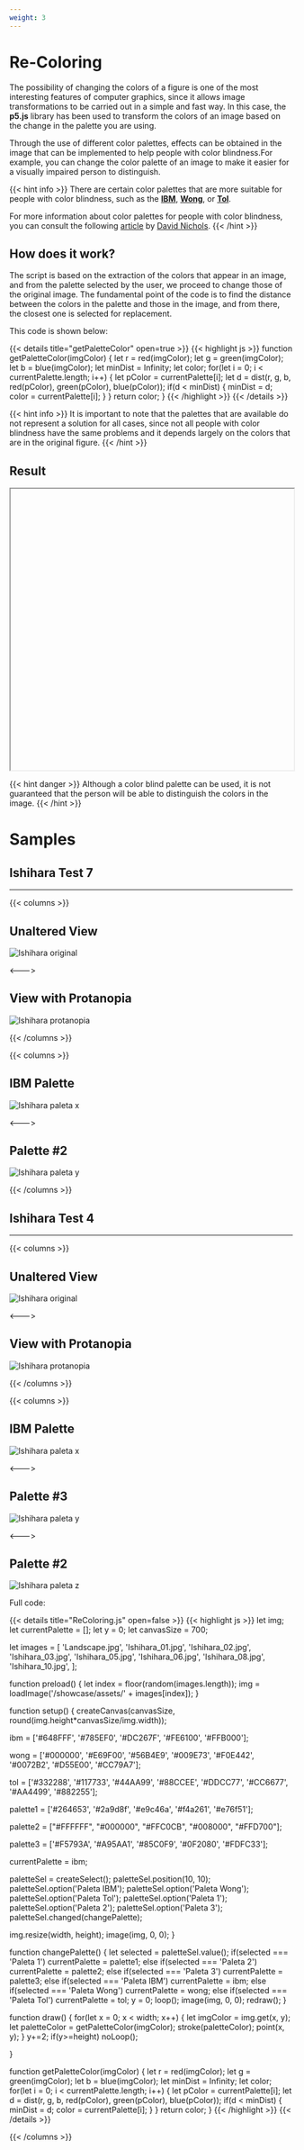 ```yaml
---
weight: 3
---
```


# **Re-Coloring**

The possibility of changing the colors of a figure is one of the most interesting features of computer graphics, since it allows image transformations to be carried out in a simple and fast way. In this case, the **p5.js** library has been used to transform the colors of an image based on the change in the palette you are using.

Through the use of different color palettes, effects can be obtained in the image that can be implemented to help people with color blindness.For example, you can change the color palette of an image to make it easier for a visually impaired person to distinguish.

{{< hint info >}}
There are certain color palettes that are more suitable for people with color blindness, such as the [**IBM**](https://lospec.com/palette-list/ibm-color-blind-safe), [**Wong**](https://www.color-hex.com/color-palette/1018347), or [**Tol**](https://personal.sron.nl/~pault/).

For more information about color palettes for people with color blindness, you can consult the following [article](https://davidmathlogic.com/colorblind/) by [David Nichols](https://davidmathlogic.com/).
{{< /hint >}}

## How does it work?

The script is based on the extraction of the colors that appear in an image, and from the palette selected by the user, we proceed to change those of the original image. The fundamental point of the code is to find the distance between the colors in the palette and those in the image, and from there, the closest one is selected for replacement.

This code is shown below:

{{< details title="getPaletteColor" open=true >}}
{{< highlight js >}}
function getPaletteColor(imgColor) {
    let r = red(imgColor);
    let g = green(imgColor);
    let b = blue(imgColor);
    let minDist = Infinity;
    let color;
    for(let i = 0; i < currentPalette.length; i++) {
        let pColor = currentPalette[i];
        let d = dist(r, g, b, red(pColor), green(pColor), blue(pColor));
        if(d < minDist) {
            minDist = d;
            color = currentPalette[i];
        }
    }
    return color;
}
{{< /highlight >}}
{{< /details >}}

{{< hint info >}}
It is important to note that the palettes that are available do not represent a solution for all cases, since not all people with color blindness have the same problems and it depends largely on the colors that are in the original figure.
{{< /hint >}}

## Result

<iframe id="palette" class="sketch" srcdoc="
        <!DOCTYPE html>
        <html>
          <head>
            <script src=https://cdnjs.cloudflare.com/ajax/libs/p5.js/1.5.0/p5.min.js></script>
            <script src=https://cdnjs.cloudflare.com/ajax/libs/p5.js/1.5.0/addons/p5.sound.min.js></script>
            <script src=/showcase/sketches/recoloring.js>
            </script>
          </head>
          <body>
          </body>
        </html>
      ">
</iframe>

{{< hint danger >}}
Although a color blind palette can be used, it is not guaranteed that the person will be able to distinguish the colors in the image.
{{< /hint >}}


# Samples

## Ishihara Test 7
---

{{< columns >}}
## Unaltered View
![Ishihara original](https://i.ibb.co/xhkcw5v/74-Original.png "Ishihara original")

<--->

## View with Protanopia
![Ishihara protanopia](https://i.ibb.co/Cm162h0/74-Protanopia.png "Ishihara protanopia")

{{< /columns >}}

{{< columns >}}
## IBM Palette
![Ishihara paleta x](https://i.ibb.co/6R9R4MG/74IBM.png "Ishihara con paleta IBM")

<--->

## Palette #2

![Ishihara paleta y](https://i.ibb.co/gJT7t5w/74-Paleta2.png "Ishihara con paleta #2")

{{< /columns >}}

## Ishihara Test 4

---

{{< columns >}}
## Unaltered View
![Ishihara original](https://i.ibb.co/3TKJ5fQ/5-Original.png "Ishihara original")

<--->

## View with Protanopia
![Ishihara protanopia](https://i.ibb.co/SmKjtsH/5-Protanopia.png "Ishihara protanopia")

{{< /columns >}}

{{< columns >}}
## IBM Palette
![Ishihara paleta x](https://i.ibb.co/7ttF5zP/5IBM.png "Ishihara con paleta IBM")

<--->

## Palette #3

![Ishihara paleta y](https://i.ibb.co/F5Sv2fj/5Paleta3.png "Ishihara con paleta #3")

<--->

## Palette #2

![Ishihara paleta z](https://i.ibb.co/64ThknP/5Paleta2.png "Ishihara con paleta #2")

Full code:

{{< details title="ReColoring.js" open=false >}}
{{< highlight js >}}
let img;
let currentPalette = [];
let y = 0;
let canvasSize = 700;

let images = [
    'Landscape.jpg',
    'Ishihara_01.jpg',
    'Ishihara_02.jpg',
    'Ishihara_03.jpg',
    'Ishihara_05.jpg',
    'Ishihara_06.jpg',
    'Ishihara_08.jpg',
    'Ishihara_10.jpg',
];

function preload() {
  let index = floor(random(images.length));
  img = loadImage('/showcase/assets/' + images[index]);
}

function setup() {
  createCanvas(canvasSize, round(img.height*canvasSize/img.width));

  ibm = ['#648FFF', '#785EF0', '#DC267F', '#FE6100', '#FFB000'];

  wong = ['#000000', '#E69F00', '#56B4E9', '#009E73', '#F0E442',
                '#0072B2', '#D55E00', '#CC79A7'];

  tol = ['#332288', '#117733', '#44AA99', '#88CCEE', '#DDCC77',
                '#CC6677', '#AA4499', '#882255'];

  palette1 = ['#264653', '#2a9d8f', '#e9c46a', '#f4a261', '#e76f51'];

  palette2 = ["#FFFFFF", "#000000", "#FFC0CB", "#008000", "#FFD700"];

  palette3 = ['#F5793A', '#A95AA1', '#85C0F9', '#0F2080', '#FDFC33'];

  currentPalette = ibm;

  paletteSel = createSelect();
  paletteSel.position(10, 10);
  paletteSel.option('Paleta IBM');
  paletteSel.option('Paleta Wong');
  paletteSel.option('Paleta Tol');
  paletteSel.option('Paleta 1');
  paletteSel.option('Paleta 2');
  paletteSel.option('Paleta 3');
  paletteSel.changed(changePalette);

  img.resize(width, height);
  image(img, 0, 0);
}

function changePalette() {
    let selected = paletteSel.value();
    if(selected === 'Paleta 1') currentPalette = palette1;
    else if(selected === 'Paleta 2') currentPalette = palette2;
    else if(selected === 'Paleta 3') currentPalette = palette3;
    else if(selected === 'Paleta IBM') currentPalette = ibm;
    else if(selected === 'Paleta Wong') currentPalette = wong;
    else if(selected === 'Paleta Tol') currentPalette = tol;
    y = 0;
    loop();
    image(img, 0, 0);
    redraw();
}

function draw() {
    for(let x = 0; x < width; x++) {
        let imgColor = img.get(x, y);
        let paletteColor = getPaletteColor(imgColor);
        stroke(paletteColor);
        point(x, y);
    }
    y+=2;
    if(y>=height) noLoop();

}

function getPaletteColor(imgColor) {
    let r = red(imgColor);
    let g = green(imgColor);
    let b = blue(imgColor);
    let minDist = Infinity;
    let color;
    for(let i = 0; i < currentPalette.length; i++) {
        let pColor = currentPalette[i];
        let d = dist(r, g, b, red(pColor), green(pColor), blue(pColor));
        if(d < minDist) {
            minDist = d;
            color = currentPalette[i];
        }
    }
    return color;
}
{{< /highlight >}}
{{< /details >}}

{{< /columns >}}

<style>
    .sketch{
        width: 100%;
        height: 500px;
        display: flex;
    }
</style>

<script>
  function adjustIframeSize() {
    // Obtener la altura y ancho de la imagen del sketch de P5
    var sketchImage = document.querySelector('#palette').contentDocument.querySelector('canvas');

    // Establecer la altura y ancho del iframe en consecuencia
    var p5Iframe = document.getElementById('palette');
    p5Iframe.style.height = Math.round(sketchImage.height*700/sketchImage.width)+24 + 'px';
  }

  window.addEventListener('load', function () {
    setTimeout(adjustIframeSize, 150); // retrasar la ejecución en 0.1 segundos
  }, { passive: true });
</script>